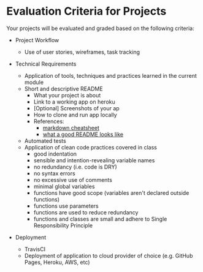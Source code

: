 # Evaluation Criteria for Projects

Your projects will be evaluated and graded based on the following criteria:
- Project Workflow
	- Use of user stories, wireframes, task tracking

- Technical Requirements
	- Application of tools, techniques and practices learned in the current module
	- Short and descriptive README
		- What your project is about
		- Link to a working app on heroku
		- [Optional] Screenshots of your ap
		- How to clone and run app locally
		- References:
			- [markdown cheatsheet](https://github.com/adam-p/markdown-here/wiki/Markdown-Cheatsheet)
			- [what a good README looks like](https://gist.github.com/PurpleBooth/109311bb0361f32d87a2)
	- Automated tests
	- Application of clean code practices covered in class
		- good indentation
		- sensible and intention-revealing variable names
		- no redundancy (i.e. code is DRY)
		- no syntax errors
		- no excessive use of comments
		- minimal global variables
		- functions have good scope (variables aren't declared outside functions)
		- functions use parameters
		- functions are used to reduce redundancy
		- functions and classes are small and adhere to Single Responsibility Principle

- Deployment
	- TravisCI
	-	Deployment of application to cloud provider of choice (e.g. GitHub Pages, Heroku, AWS, etc)
